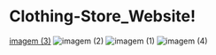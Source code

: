 # Clothing-Store_Website!
[imagem (3)](https://github.com/user-attachments/assets/e6f229ee-61b7-46b2-9128-2371d1dc2f51)
![imagem (2)](https://github.com/user-attachments/assets/6ab3d7f0-a569-475c-bb1a-ff4553d0328a)
![imagem (1)](https://github.com/user-attachments/assets/82e3b8f9-7a95-4bb3-a98f-4a5c839e7493)
![imagem (4)](https://github.com/user-attachments/assets/b9ec3172-256d-4079-a935-dad82a777b7d)
